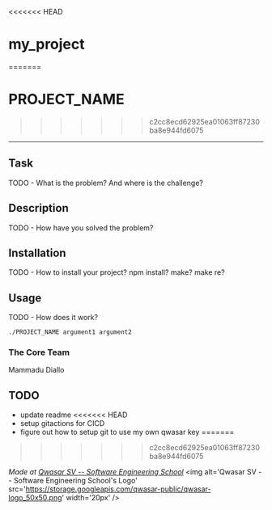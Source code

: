 <<<<<<< HEAD
# my_project
=======
# PROJECT_NAME
>>>>>>> c2cc8ecd62925ea01063ff87230ba8e944fd6075

***

## Task

TODO - What is the problem? And where is the challenge?

## Description

TODO - How have you solved the problem?

## Installation

TODO - How to install your project? npm install? make? make re?

## Usage

TODO - How does it work?
```
./PROJECT_NAME argument1 argument2
```

### The Core Team

Mammadu Diallo

## TODO

- update readme
<<<<<<< HEAD
- setup gitactions for CICD
- figure out how to setup git to use my own qwasar key
=======
>>>>>>> c2cc8ecd62925ea01063ff87230ba8e944fd6075

<span><i>Made at <a href='https://qwasar.io'>Qwasar SV -- Software Engineering School</a></i></span>
<span><img alt='Qwasar SV -- Software Engineering School's Logo' src='https://storage.googleapis.com/qwasar-public/qwasar-logo_50x50.png' width='20px' /></span>
